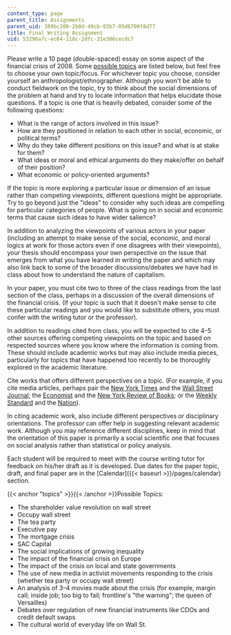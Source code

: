 ```yaml
---
content_type: page
parent_title: Assignments
parent_uid: 389bc200-2b0d-49cb-03b7-85d6706f8d77
title: Final Writing Assignment
uid: 53296a7c-ec64-118c-2dfc-31e306cecdc7
---
```


Please write a 10 page (double-spaced) essay on some aspect of the financial crisis of 2008. Some [possible topics](#topics) are listed below, but feel free to choose your own topic/focus. For whichever topic you choose, consider yourself an anthropologist/ethnographer. Although you won't be able to conduct fieldwork on the topic, try to think about the social dimensions of the problem at hand and try to locate information that helps elucidate those questions. If a topic is one that is heavily debated, consider some of the following questions:

*   What is the range of actors involved in this issue?
*   How are they positioned in relation to each other in social, economic, or political terms?
*   Why do they take different positions on this issue? and what is at stake for them?
*   What ideas or moral and ethical arguments do they make/offer on behalf of their position?
*   What economic or policy-oriented arguments?

If the topic is more exploring a particular issue or dimension of an issue rather than competing viewpoints, different questions might be appropriate. Try to go beyond just the "ideas" to consider why such ideas are compelling for particular categories of people. What is going on in social and economic terms that cause such ideas to have wider salience?

In addition to analyzing the viewpoints of various actors in your paper (including an attempt to make sense of the social, economic, and moral logics at work for those actors even if one disagrees with their viewpoints), your thesis should encompass your own perspective on the issue that emerges from what you have learned in writing the paper and which may also link back to some of the broader discussions/debates we have had in class about how to understand the nature of capitalism.

In your paper, you must cite two to three of the class readings from the last section of the class, perhaps in a discussion of the overall dimensions of the financial crisis. (If your topic is such that it doesn't make sense to cite these particular readings and you would like to substitute others, you must confer with the writing tutor or the professor).

In addition to readings cited from class, you will be expected to cite 4–5 other sources offering competing viewpoints on the topic and based on respected sources where you know where the information is coming from. These should include academic works but may also include media pieces, particularly for topics that have happened too recently to be thoroughly explored in the academic literature.

Cite works that offers different perspectives on a topic. (For example, if you cite media articles, perhaps pair the [New York Times](http://www.nytimes.com/) and the [Wall Street Journal](http://online.wsj.com/home-page); the [Economist](http://www.economist.com/) and the [New York Review of Books](http://www.nybooks.com/); or the [Weekly Standard](http://www.weeklystandard.com/) and the [Nation](http://www.thenation.com/)).

In citing academic work, also include different perspectives or disciplinary orientations. The professor can offer help in suggesting relevant academic work. Although you may reference different disciplines, keep in mind that the orientation of this paper is primarily a social scientific one that focuses on social analysis rather than statistical or policy analysis.

Each student will be required to meet with the course writing tutor for feedback on his/her draft as it is developed. Due dates for the paper topic, draft, and final paper are in the [Calendar]({{< baseurl >}}/pages/calendar) section.

{{< anchor "topics" >}}{{< /anchor >}}Possible Topics:

*   The shareholder value revolution on wall street
*   Occupy wall street
*   The tea party
*   Executive pay
*   The mortgage crisis
*   SAC Capital
*   The social implications of growing inequality
*   The impact of the financial crisis on Europe
*   The impact of the crisis on local and state governments
*   The use of new media in activist movements responding to the crisis (whether tea party or occupy wall street)
*   An analysis of 3–4 movies made about the crisis (for example, margin call; inside job; too big to fail; frontline's "the warning"; the queen of Versailles)
*   Debates over regulation of new financial instruments like CDOs and credit default swaps
*   The cultural world of everyday life on Wall St.